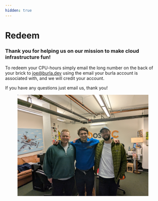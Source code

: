 ```yaml
---
hidden: true
---
```


# Redeem

### Thank you for helping us on our mission to make cloud infrastructure fun!

To redeem your CPU-hours simply email the long number on the back of your brick to joe@burla.dev using the email your burla account is associated with, and we will credit your account.

If you have any questions just email us, thank you!

<figure><img src=".gitbook/assets/PXL_20250215_005828604.jpg" alt=""><figcaption></figcaption></figure>
